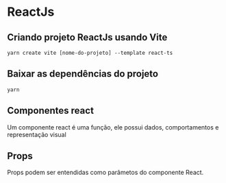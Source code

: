 # ReactJs

## Criando projeto ReactJs usando Vite

```
yarn create vite [nome-do-projeto] --template react-ts
```

## Baixar as dependências do projeto

```
yarn
```

## Componentes react

Um componente react é uma função, ele possui dados, comportamentos e representação visual

## Props

Props podem ser entendidas como parâmetos do componente React.


